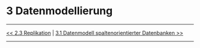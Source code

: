 # 3 Datenmodellierung

---

[<< 2.3 Replikation](grundlagen_2_3.md) | [3.1 Datenmodell spaltenorientierter Datenbanken >>](modellierung_3_1.md)

---
